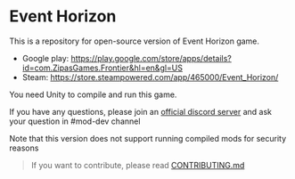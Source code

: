 # Event Horizon
This is a repository for open-source version of Event Horizon game.
* Google play: https://play.google.com/store/apps/details?id=com.ZipasGames.Frontier&hl=en&gl=US
* Steam: https://store.steampowered.com/app/465000/Event_Horizon/

You need Unity to compile and run this game.

If you have any questions, please join an [official discord server](https://discordapp.com/invite/yFFvF7m) and ask your question in #mod-dev channel

Note that this version does not support running compiled mods for security reasons

> If you want to contribute, please read [CONTRIBUTING.md](CONTRIBUTING.md)
